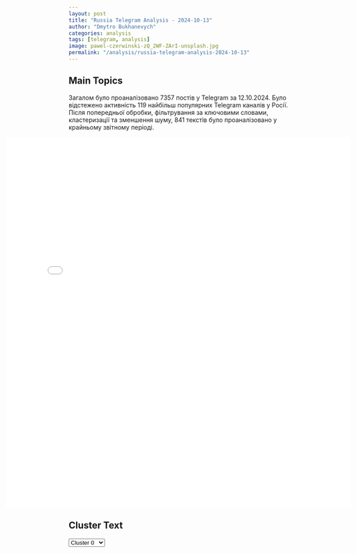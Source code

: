 ```yaml
---
layout: post
title: "Russia Telegram Analysis - 2024-10-13"
author: "Dmytro Bukhanevych"
categories: analysis
tags: [telegram, analysis]
image: pawel-czerwinski-zQ_2WF-ZArI-unsplash.jpg
permalink: "/analysis/russia-telegram-analysis-2024-10-13"
---
```


<style>
    /* Adjusting iframe-container styles */
    .wide-iframe-container {
        width: calc(100% + 30vw);  /* Extending the width */
        margin-left: -15vw;       /* Negative margin to push to the left */
        overflow: hidden;         /* In case the iframe content spills over */
    }

    .wide-iframe-container iframe {
        width: 100%;  /* Making the iframe take the full width of its container */
        border: none; /* Removing any borders from the iframe */
    }

    /* Toggle mechanism */
    .hidden {
        display: none;
    }
    
    .show-content-target:checked + .show-content {
        display: block;
    }
</style>

<h2>Main Topics</h2>
<p>Загалом було проаналізовано 7357 постів у Telegram за 12.10.2024. Було відстежено активність 119 найбільш популярних Telegram каналів у Росії. Після попередньої обробки, фільтрування за ключовими словами, кластеризації та зменшення шуму, 841 текстів було проаналізовано у крайньому звітному періоді.</p>
<!-- Embedding Main Plotly Visualization -->
<div class="wide-iframe-container">
    <iframe src="{{site.baseurl}}/visualizations/2024-10-13/fig_topics_time.html" height="850"></iframe>
</div>


<h2>Cluster Text</h2>

<!-- Dropdown to select a cluster -->
<select id="clusterSelector" onchange="displayClusterText()">
<option value="0">Cluster 0</option><option value="1">Cluster 1</option><option value="2">Cluster 2</option><option value="3">Cluster 3</option><option value="4">Cluster 4</option><option value="5">Cluster 5</option><option value="6">Cluster 6</option><option value="7">Cluster 7</option><option value="8">Cluster 8</option><option value="9">Cluster 9</option><option value="10">Cluster 10</option><option value="11">Cluster 11</option><option value="12">Cluster 12</option><option value="13">Cluster 13</option><option value="14">Cluster 14</option><option value="15">Cluster 15</option><option value="16">Cluster 16</option>
</select>

<!-- Display area for the selected cluster's text -->
<div id="clusterTextDisplay" class="hidden"></div>

<script type="text/javascript">
    var clusterDetails = {"0": "<b>Total Posts:</b> 25<br><b>Date:</b> 2024-10-12 18:44:08+00:00<br><b>Author:</b> warhistoryalconafter<br><b>Link:</b> https://t.me/s/warhistoryalconafter/189145<br><b>Subscribers:</b> 542036<br><b>Text:</b> \u0422\u0435\u043a\u0441\u0442: \ud83c\uddfa\ud83c\uddf8\ud83c\uddee\ud83c\uddf1\u0421\u0428\u0410 \u0440\u0430\u0437\u043c\u0435\u0441\u0442\u044f\u0442 \u0432 \u0418\u0437\u0440\u0430\u0438\u043b\u0435 \u043f\u0440\u043e\u0442\u0438\u0432\u043e\u0440\u0430\u043a\u0435\u0442\u043d\u044b\u0435 \u0441\u0438\u0441\u0442\u0435\u043c\u044b THAAD \u0434\u043b\u044f \u043f\u0435\u0440\u0435\u0445\u0432\u0430\u0442\u0430 \u0431\u0430\u043b\u043b\u0438\u0441\u0442\u0438\u0447\u0435\u0441\u043a\u0438\u0445 \u0440\u0430\u043a\u0435\u0442 \u0432 \u0441\u043b\u0443\u0447\u0430\u0435 \u0435\u0449\u0435 \u043e\u0434\u043d\u043e\u0439 \u0430\u0442\u0430\u043a\u0438 \u0418\u0440\u0430\u043d\u0430 \u2014 \u0438\u0437\u0440\u0430\u0438\u043b\u044c\u0441\u043a\u0438\u0439 12-\u0439 \u043a\u0430\u043d\u0430\u043b", "1": "<b>Total Posts:</b> 75<br><b>Date:</b> 2024-10-12 11:01:49+00:00<br><b>Author:</b> ssigny<br><b>Link:</b> https://t.me/s/ssigny/113901<br><b>Subscribers:</b> 459798<br><b>Text:</b> \u0422\u0435\u043a\u0441\u0442: \u041c\u0438\u043d\u043e\u0431\u043e\u0440\u043e\u043d\u044b \u0420\u043e\u0441\u0441\u0438\u0438 \u043e \u0441\u0438\u0442\u0443\u0430\u0446\u0438\u0438 \u043d\u0430 \u041a\u0443\u0440\u0441\u043a\u043e\u043c \u043d\u0430\u043f\u0440\u0430\u0432\u043b\u0435\u043d\u0438\u0438:\u25aa\ufe0f\u041d\u0430\u043d\u0435\u0441\u0435\u043d\u043e \u043f\u043e\u0440\u0430\u0436\u0435\u043d\u0438\u0435 \u0412\u0421\u0423, \u0432 \u0442\u043e\u043c \u0447\u0438\u0441\u043b\u0435 \u0432 \u0440\u0430\u0439\u043e\u043d\u0430\u0445 \u041b\u044e\u0431\u0438\u043c\u043e\u0432\u043a\u0438, \u041c\u0430\u043b\u043e\u0439 \u041b\u043e\u043a\u043d\u0438 \u0438 \u041f\u043b\u0435\u0445\u043e\u0432\u043e. \u25aa\ufe0f\u0412\u0421 \u0420\u0424 \u043e\u0442\u0440\u0430\u0437\u0438\u043b\u0438 5 \u043a\u043e\u043d\u0442\u0440\u0430\u0442\u0430\u043a \u0412\u0421\u0423 \u0443 \u041b\u044e\u0431\u0438\u043c\u043e\u0432\u043a\u0438, \u0422\u043e\u043b\u0441\u0442\u043e\u0433\u043e \u041b\u0443\u0433\u0430 \u0438 \u041d\u043e\u0432\u043e\u0438\u0432\u0430\u043d\u043e\u0432\u043a\u0438, \u043f\u0440\u043e\u0442\u0438\u0432\u043d\u0438\u043a \u043f\u043e\u0442\u0435\u0440\u044f\u043b \u0434\u043e 60 \u0432\u043e\u0435\u043d\u043d\u044b\u0445, 2 \u0442\u0430\u043d\u043a\u0430.\u25aa\ufe0f\u0420\u043e\u0441\u0441\u0438\u0439\u0441\u043a\u0430\u044f \u0430\u0432\u0438\u0430\u0446\u0438\u044f \u0443\u0434\u0430\u0440\u0438\u043b\u0430 \u043f\u043e \u0412\u0421\u0423 \u0432 \u0440\u0430\u0439\u043e\u043d\u0430\u0445 18 \u043d\u0430\u0441\u0435\u043b\u0435\u043d\u043d\u044b\u0445 \u043f\u0443\u043d\u043a\u0442\u043e\u0432 \u0432 \u041a\u0443\u0440\u0441\u043a\u043e\u0439 \u043e\u0431\u043b\u0430\u0441\u0442\u0438 \u0438 13 \u0432 \u0421\u0443\u043c\u0441\u043a\u043e\u0439.\u25aa\ufe0f7 \u0432\u043e\u0435\u043d\u043d\u043e\u0441\u043b\u0443\u0436\u0430\u0449\u0438\u0445 \u0412\u0421\u0423 \u0441\u0434\u0430\u043b\u0438\u0441\u044c \u0432 \u043f\u043b\u0435\u043d \u0437\u0430 \u0441\u0443\u0442\u043a\u0438 \u043d\u0430 \u041a\u0443\u0440\u0441\u043a\u043e\u043c \u043d\u0430\u043f\u0440\u0430\u0432\u043b\u0435\u043d\u0438\u0438.\u25aa\ufe0f\u0417\u0430 \u0441\u0443\u0442\u043a\u0438 \u043f\u043e\u0442\u0435\u0440\u0438 \u0412\u0421\u0423 \u043d\u0430 \u041a\u0443\u0440\u0441\u043a\u043e\u043c \u043d\u0430\u043f\u0440\u0430\u0432\u043b\u0435\u043d\u0438\u0438 \u0441\u043e\u0441\u0442\u0430\u0432\u0438\u043b\u0438 \u0431\u043e\u043b\u0435\u0435 400 \u0431\u043e\u0439\u0446\u043e\u0432.\u25aa\ufe0f\u0412\u0441\u0435\u0433\u043e \u0437\u0430 \u0432\u0440\u0435\u043c\u044f \u0431\u043e\u0435\u0432\u044b\u0445 \u0434\u0435\u0439\u0441\u0442\u0432\u0438\u0439 \u0412\u0421\u0423 \u043f\u043e\u0442\u0435\u0440\u044f\u043b\u0438 \u0441\u0432\u044b\u0448\u0435 22 300 \u0441\u043e\u043b\u0434\u0430\u0442, 150 \u0442\u0430\u043d\u043a\u043e\u0432.", "2": "<b>Total Posts:</b> 95<br><b>Date:</b> 2024-10-12 10:57:01+00:00<br><b>Author:</b> rt_russian<br><b>Link:</b> https://t.me/s/rt_russian/217863<br><b>Subscribers:</b> 994025<br><b>Text:</b> \u0422\u0435\u043a\u0441\u0442: \u0412 \u041a\u0438\u0435\u0432\u0435 \u0432\u043f\u0435\u0440\u0432\u044b\u0435 \u0432\u0441\u0435\u0440\u044c\u0451\u0437 \u043d\u0430\u0447\u0430\u043b\u0438 \u043e\u0431\u0441\u0443\u0436\u0434\u0430\u0442\u044c \u0441\u0446\u0435\u043d\u0430\u0440\u0438\u0438 \u0442\u0435\u0440\u0440\u0438\u0442\u043e\u0440\u0438\u0430\u043b\u044c\u043d\u044b\u0445 \u0443\u0441\u0442\u0443\u043f\u043e\u043a \u0420\u043e\u0441\u0441\u0438\u0438, \u043f\u0438\u0448\u0435\u0442 Der Spiegel \u0441\u043e \u0441\u0441\u044b\u043b\u043a\u043e\u0439 \u043d\u0430 \u0443\u043a\u0440\u0430\u0438\u043d\u0441\u043a\u043e\u0433\u043e \u0447\u0438\u043d\u043e\u0432\u043d\u0438\u043a\u0430.\u041f\u043e \u0435\u0433\u043e \u0441\u043b\u043e\u0432\u0430\u043c, \u0440\u0430\u043d\u044c\u0448\u0435 \u0423\u043a\u0440\u0430\u0438\u043d\u0430 \u0438\u043c\u0435\u043b\u0430 \u043d\u0435\u043f\u0440\u0430\u0432\u0438\u043b\u044c\u043d\u043e\u0435 \u043f\u0440\u0435\u0434\u0441\u0442\u0430\u0432\u043b\u0435\u043d\u0438\u0435 \u043e \u0440\u0430\u0437\u0440\u0435\u0448\u0435\u043d\u0438\u0438 \u043a\u043e\u043d\u0444\u043b\u0438\u043a\u0442\u0430. \u0422\u0435\u043f\u0435\u0440\u044c \u043f\u043e\u043d\u0438\u043c\u0430\u0435\u0442: \u0431\u0435\u0437 \u0443\u0441\u0442\u0443\u043f\u043e\u043a \u043d\u0435 \u043e\u0431\u043e\u0439\u0442\u0438\u0441\u044c, \u0430 \u0441\u0434\u0435\u043b\u043a\u0430 \u0434\u043e\u043b\u0436\u043d\u0430 \u0431\u044b\u0442\u044c \u0432\u044b\u0433\u043e\u0434\u043d\u043e\u0439 \u0434\u043b\u044f \u041c\u043e\u0441\u043a\u0432\u044b, \u0437\u0430\u044f\u0432\u0438\u043b \u0441\u043e\u0431\u0435\u0441\u0435\u0434\u043d\u0438\u043a \u0438\u0437\u0434\u0430\u043d\u0438\u044f. \u041e\u043d \u043f\u043e\u0434\u0447\u0435\u0440\u043a\u043d\u0443\u043b, \u0447\u0442\u043e \u0431\u043e\u0435\u0432\u043e\u0439 \u0434\u0443\u0445 \u0412\u0421\u0423 \u0441\u043d\u0438\u0436\u0430\u0435\u0442\u0441\u044f. \u0410 \u0430\u043c\u0435\u0440\u0438\u043a\u0430\u043d\u0446\u044b, \u0441\u0447\u0438\u0442\u0430\u0435\u0442 \u0438\u0441\u0442\u043e\u0447\u043d\u0438\u043a, \u0432\u043d\u0435 \u0437\u0430\u0432\u0438\u0441\u0438\u043c\u043e\u0441\u0442\u0438 \u043e\u0442 \u0442\u043e\u0433\u043e, \u043a\u0442\u043e \u043f\u043e\u0431\u0435\u0434\u0438\u0442 \u043d\u0430 \u0432\u044b\u0431\u043e\u0440\u0430\u0445 \u043f\u0440\u0435\u0437\u0438\u0434\u0435\u043d\u0442\u0430 \u0421\u0428\u0410, \u00ab\u0431\u0443\u0434\u0443\u0442 \u043c\u0435\u0434\u043b\u0435\u043d\u043d\u043e, \u043d\u043e \u0443\u0432\u0435\u0440\u0435\u043d\u043d\u043e \u0443\u0441\u0442\u0440\u0430\u043d\u044f\u0442\u044c\u0441\u044f\u00bb \u043e\u0442 \u043e\u043a\u0430\u0437\u0430\u043d\u0438\u044f \u0432\u043e\u0435\u043d\u043d\u043e\u0439 \u043f\u043e\u043c\u043e\u0449\u0438.\ud83d\udfe9 \u041f\u043e\u0434\u043f\u0438\u0441\u0430\u0442\u044c\u0441\u044f | \u041f\u0440\u0438\u0441\u043b\u0430\u0442\u044c \u043d\u043e\u0432\u043e\u0441\u0442\u044c | \u0417\u0435\u0440\u043a\u0430\u043b\u043e", "3": "<b>Total Posts:</b> 30<br><b>Date:</b> 2024-10-12 04:20:40+00:00<br><b>Author:</b> mod_russia<br><b>Link:</b> https://t.me/s/mod_russia/44421<br><b>Subscribers:</b> 602792<br><b>Text:</b> \u0422\u0435\u043a\u0441\u0442: \u26a1\ufe0f \u0412 \u0442\u0435\u0447\u0435\u043d\u0438\u0435 \u043f\u0440\u043e\u0448\u0435\u0434\u0448\u0435\u0439 \u043d\u043e\u0447\u0438 \u043f\u0440\u0438 \u043f\u043e\u043f\u044b\u0442\u043a\u0435 \u043a\u0438\u0435\u0432\u0441\u043a\u043e\u0433\u043e \u0440\u0435\u0436\u0438\u043c\u0430 \u0441\u043e\u0432\u0435\u0440\u0448\u0438\u0442\u044c \u0442\u0435\u0440\u0440\u043e\u0440\u0438\u0441\u0442\u0438\u0447\u0435\u0441\u043a\u0443\u044e \u0430\u0442\u0430\u043a\u0443 \u0441 \u043f\u0440\u0438\u043c\u0435\u043d\u0435\u043d\u0438\u0435\u043c \u0431\u0435\u0441\u043f\u0438\u043b\u043e\u0442\u043d\u044b\u0445 \u043b\u0435\u0442\u0430\u0442\u0435\u043b\u044c\u043d\u044b\u0445 \u0430\u043f\u043f\u0430\u0440\u0430\u0442\u043e\u0432 \u043f\u043e \u043e\u0431\u044a\u0435\u043a\u0442\u0430\u043c \u043d\u0430 \u0442\u0435\u0440\u0440\u0438\u0442\u043e\u0440\u0438\u0438 \u0420\u043e\u0441\u0441\u0438\u0439\u0441\u043a\u043e\u0439 \u0424\u0435\u0434\u0435\u0440\u0430\u0446\u0438\u0438 \u0434\u0435\u0436\u0443\u0440\u043d\u044b\u043c\u0438 \u0441\u0440\u0435\u0434\u0441\u0442\u0432\u0430\u043c\u0438 \u041f\u0412\u041e \u0443\u043d\u0438\u0447\u0442\u043e\u0436\u0435\u043d\u043e \u0438 \u043f\u0435\u0440\u0435\u0445\u0432\u0430\u0447\u0435\u043d\u043e 47 \u0443\u043a\u0440\u0430\u0438\u043d\u0441\u043a\u0438\u0445 \u0411\u043f\u041b\u0410 \u0441\u0430\u043c\u043e\u043b\u0435\u0442\u043d\u043e\u0433\u043e \u0442\u0438\u043f\u0430.  17 \u0411\u043f\u041b\u0410 \u043f\u0435\u0440\u0435\u0445\u0432\u0430\u0447\u0435\u043d\u044b \u0438 \u0443\u043d\u0438\u0447\u0442\u043e\u0436\u0435\u043d\u044b \u043d\u0430\u0434 \u0442\u0435\u0440\u0440\u0438\u0442\u043e\u0440\u0438\u0435\u0439 \u041a\u0440\u0430\u0441\u043d\u043e\u0434\u0430\u0440\u0441\u043a\u043e\u0433\u043e \u043a\u0440\u0430\u044f, 16 - \u043d\u0430\u0434 \u0430\u043a\u0432\u0430\u0442\u043e\u0440\u0438\u0435\u0439 \u0410\u0437\u043e\u0432\u0441\u043a\u043e\u0433\u043e \u043c\u043e\u0440\u044f, 12 \u2013 \u043d\u0430\u0434 \u0442\u0435\u0440\u0440\u0438\u0442\u043e\u0440\u0438\u0435\u0439 \u041a\u0443\u0440\u0441\u043a\u043e\u0439 \u043e\u0431\u043b\u0430\u0441\u0442\u0438, \u0434\u0432\u0430 \u043d\u0430\u0434 \u0442\u0435\u0440\u0440\u0438\u0442\u043e\u0440\u0438\u0435\u0439 \u0411\u0435\u043b\u0433\u043e\u0440\u043e\u0434\u0441\u043a\u043e\u0439 \u043e\u0431\u043b\u0430\u0441\u0442\u0438.\ud83d\udd39 \u041c\u0438\u043d\u043e\u0431\u043e\u0440\u043e\u043d\u044b \u0420\u043e\u0441\u0441\u0438\u0438", "4": "<b>Total Posts:</b> 25<br><b>Date:</b> 2024-10-12 14:45:04+00:00<br><b>Author:</b> boris_rozhin<br><b>Link:</b> https://t.me/s/boris_rozhin/140539<br><b>Subscribers:</b> 902555<br><b>Text:</b> \u0422\u0435\u043a\u0441\u0442: \u041f\u043b\u0435\u043d\u043d\u044b\u0435 \u0412\u0421\u0423. \u041c\u0435\u043b\u043a\u0438\u0439 \u043e\u043f\u0442.7 \u0412\u0421\u0423\u0448\u043d\u0438\u043a\u043e\u0432 \u0438\u0437 79-\u0439 \u0431\u0440\u0438\u0433\u0430\u0434\u044b \u0441\u0434\u0430\u043b\u0438\u0441\u044c \u0432 \u043f\u043b\u0435\u043d \u043d\u0430\u0448\u0438\u043c \u0432\u043e\u0435\u043d\u043d\u044b\u043c \u043d\u0430 \u041a\u0443\u0440\u0430\u0445\u043e\u0432\u0441\u043a\u043e\u043c \u043d\u0430\u043f\u0440\u0430\u0432\u043b\u0435\u043d\u0438\u0438.https://t.me/nm_dnr/12813", "5": "<b>Total Posts:</b> 22<br><b>Date:</b> 2024-10-12 17:36:49+00:00<br><b>Author:</b> ostashkonews<br><b>Link:</b> https://t.me/s/OstashkoNews/156571<br><b>Subscribers:</b> 396381<br><b>Text:</b> \u0422\u0435\u043a\u0441\u0442: \ud83d\udc54 \u0411\u0430\u0439\u0434\u0435\u043d \u043f\u0440\u0435\u0434\u0443\u043f\u0440\u0435\u0434\u0438\u043b \u0418\u0440\u0430\u043d, \u0447\u0442\u043e \u0421\u0428\u0410 \u0431\u0443\u0434\u0443\u0442 \u0440\u0430\u0441\u0441\u043c\u0430\u0442\u0440\u0438\u0432\u0430\u0442\u044c \u043f\u043e\u043a\u0443\u0448\u0435\u043d\u0438\u044f \u043d\u0430 \u0422\u0440\u0430\u043c\u043f\u0430 \u043a\u0430\u043a \u0430\u043a\u0442 \u0432\u043e\u0439\u043d\u044b, \u043f\u0438\u0448\u0435\u0442 The Washington Post\u041a\u0430\u043a \u043e\u0442\u043c\u0435\u0447\u0430\u0435\u0442 \u0438\u0437\u0434\u0430\u043d\u0438\u0435, \u0411\u0430\u0439\u0434\u0435\u043d \u043d\u0430\u043f\u0440\u0430\u0432\u0438\u043b \u0441\u043e\u043e\u0431\u0449\u0435\u043d\u0438\u0435 \u00ab\u043d\u0430 \u0432\u044b\u0441\u0448\u0435\u043c \u0443\u0440\u043e\u0432\u043d\u0435\u00bb \u0438\u0440\u0430\u043d\u0441\u043a\u043e\u043c\u0443 \u043f\u0440\u0430\u0432\u0438\u0442\u0435\u043b\u044c\u0441\u0442\u0432\u0443, \u043f\u0440\u0435\u0434\u0443\u043f\u0440\u0435\u0436\u0434\u0430\u044f \u0435\u0433\u043e \u043f\u0440\u0435\u043a\u0440\u0430\u0442\u0438\u0442\u044c \u0437\u0430\u0433\u043e\u0432\u043e\u0440\u044b \u043f\u0440\u043e\u0442\u0438\u0432 \u0422\u0440\u0430\u043c\u043f\u0430 \u0438 \u0431\u044b\u0432\u0448\u0438\u0445 \u0447\u0438\u043d\u043e\u0432\u043d\u0438\u043a\u043e\u0432 \u0421\u0428\u0410.\u2705 \u0420\u0430\u043d\u0435\u0435 \u0448\u0442\u0430\u0431 \u0422\u0440\u0430\u043c\u043f\u0430 \u0437\u0430\u043f\u0440\u043e\u0441\u0438\u043b \u0432\u043e\u0435\u043d\u043d\u044b\u0435 \u0441\u0440\u0435\u0434\u0441\u0442\u0432\u0430 \u0434\u043b\u044f \u0435\u0433\u043e \u0437\u0430\u0449\u0438\u0442\u044b \u0438\u0437-\u0437\u0430 \u0443\u0433\u0440\u043e\u0437 \u0418\u0440\u0430\u043d\u0430. \u0411\u0430\u0439\u0434\u0435\u043d \u0437\u0430\u044f\u0432\u0438\u043b, \u0447\u0442\u043e \u043f\u043e\u0440\u0443\u0447\u0438\u043b \u0434\u0430\u0442\u044c \u0435\u043c\u0443 \u00ab\u0432\u0441\u0435, \u0447\u0442\u043e \u043d\u0443\u0436\u043d\u043e, \u043a\u0430\u043a \u0434\u043b\u044f \u0434\u0435\u0439\u0441\u0442\u0432\u0443\u044e\u0449\u0435\u0433\u043e \u043f\u0440\u0435\u0437\u0438\u0434\u0435\u043d\u0442\u0430\u00bb. \u041e\u0441\u0442\u0430\u0448\u043a\u043e! \u0412\u0430\u0436\u043d\u043e\u0435 | \u043f\u043e\u0434\u043f\u0438\u0448\u0438\u0441\u044c | #\u0432\u0430\u0436\u043d\u043e\u0435", "6": "<b>Total Posts:</b> 37<br><b>Date:</b> 2024-10-12 04:08:59+00:00<br><b>Author:</b> dva_majors<br><b>Link:</b> https://t.me/s/dva_majors/54932<br><b>Subscribers:</b> 1174857<br><b>Text:</b> \u0422\u0435\u043a\u0441\u0442: #\u0421\u0432\u043e\u0434\u043a\u0430 \u043d\u0430 \u0443\u0442\u0440\u043e 12 \u043e\u043a\u0442\u044f\u0431\u0440\u044f 2024 \u0433\u043e\u0434\u0430 \u25aa\ufe0f \u041d\u043e\u0447\u044c\u044e \u0438\u0437-\u0437\u0430 \u0430\u0442\u0430\u043a\u0438 \u0411\u041f\u041b\u0410 \u0412\u0421\u0423 \u0432 \u0434\u0432\u0443\u0445 \u0440\u0430\u0439\u043e\u043d\u0430\u0445 \u041a\u0440\u0430\u0441\u043d\u043e\u0434\u0430\u0440\u0441\u043a\u043e\u0433\u043e \u043a\u0440\u0430\u044f \u043f\u043e\u0441\u0442\u0440\u0430\u0434\u0430\u043b\u0438 \u0434\u043e\u043c\u0430 \u0438 \u0438\u043c\u0443\u0449\u0435\u0441\u0442\u0432\u043e \u0436\u0438\u0442\u0435\u043b\u0435\u0439. \u041a \u0441\u0447\u0430\u0441\u0442\u044c\u044e, \u0441\u0440\u0435\u0434\u0438 \u043b\u044e\u0434\u0435\u0439 \u043f\u043e\u0441\u0442\u0440\u0430\u0434\u0430\u0432\u0448\u0438\u0445 \u043d\u0435\u0442. \u0412 \u0421\u043b\u0430\u0432\u044f\u043d\u0441\u043a\u0435-\u043d\u0430-\u041a\u0443\u0431\u0430\u043d\u0438 \u043f\u0440\u0438 \u043f\u0430\u0434\u0435\u043d\u0438\u0438 \u043e\u0431\u043b\u043e\u043c\u043a\u043e\u0432 \u0411\u041f\u041b\u0410 \u043f\u043e\u0432\u0440\u0435\u0436\u0434\u0435\u043d\u044b \u043a\u0440\u044b\u0448\u0438 \u0434\u0432\u0443\u0445 \u0447\u0430\u0441\u0442\u043d\u044b\u0445 \u0434\u043e\u043c\u043e\u0432. \u0412 \u041f\u0440\u0438\u043c\u043e\u0440\u0441\u043a\u043e-\u0410\u0445\u0442\u0430\u0440\u0441\u043a\u0435 \u0432\u044b\u0431\u0438\u043b\u043e \u0441\u0442\u0435\u043a\u043b\u0430 \u0432 \u043e\u0434\u043d\u043e\u043c \u0438\u0437 \u0434\u043e\u043c\u043e\u0432, \u043f\u043e\u043b\u0443\u0447\u0438\u043b \u043f\u043e\u0432\u0440\u0435\u0436\u0434\u0435\u043d\u0438\u044f \u0438 \u0437\u0430\u0433\u043e\u0440\u0435\u043b\u0441\u044f \u043b\u0435\u0433\u043a\u043e\u0432\u043e\u0439 \u0430\u0432\u0442\u043e\u043c\u043e\u0431\u0438\u043b\u044c. \u041e\u0433\u043e\u043d\u044c \u043e\u043f\u0435\u0440\u0430\u0442\u0438\u0432\u043d\u043e \u043b\u0438\u043a\u0432\u0438\u0434\u0438\u0440\u043e\u0432\u0430\u043b\u0438. \u0412\u0441\u0435 \u0438\u043d\u0446\u0438\u0434\u0435\u043d\u0442\u044b \u043e\u0431\u043e\u0448\u043b\u0438\u0441\u044c \u0431\u0435\u0437 \u043f\u043e\u0441\u0442\u0440\u0430\u0434\u0430\u0432\u0448\u0438\u0445. \u25aa\ufe0f  \u041d\u0430 \u041a\u0443\u0440\u0441\u043a\u043e\u043c \u043d\u0430\u043f\u0440\u0430\u0432\u043b\u0435\u043d\u0438\u0438 \u0412\u0421 \u0420\u043e\u0441\u0441\u0438\u0438 \u043d\u0430 \u043a\u043e\u0440\u0435\u043d\u0435\u0432\u0441\u043a\u043e\u043c \u0443\u0447\u0430\u0441\u0442\u043a\u0435 \u043f\u0440\u043e\u0442\u0438\u0432\u043d\u0438\u043a \u043f\u043e\u0434\u0442\u044f\u043d\u0443\u043b \u0440\u0435\u0437\u0435\u0440\u0432\u044b \u0438 \u043f\u0440\u0435\u0434\u043f\u0440\u0438\u043d\u044f\u043b 5 \u043f\u043e\u043f\u044b\u0442\u043e\u043a \u043a\u043e\u043d\u0442\u0440\u0430\u0442\u0430\u043a, \u0443\u0441\u043f\u0435\u0445\u0430 \u043d\u0435 \u0438\u043c\u0435\u043b. \u0412 \u0413\u043b\u0443\u0448\u043a\u043e\u0432\u0441\u043a\u043e\u043c \u0440\u0430\u0439\u043e\u043d\u0435 \u043f\u0440\u043e\u0434\u043e\u043b\u0436\u0430\u0435\u0442\u0441\u044f \u0437\u0430\u0447\u0438\u0441\u0442\u043a\u0430 \u043b\u0435\u0441\u043d\u044b\u0445 \u043c\u0430\u0441\u0441\u0438\u0432\u043e\u0432 \u0438 \u043b\u0435\u0441\u043e\u043f\u043e\u043b\u043e\u0441, \u043f\u0440\u0438\u043b\u0435\u0433\u0430\u044e\u0449\u0438\u0445 \u043a \u0433\u0440\u0430\u043d\u0438\u0446\u0435. \u041f\u0440\u043e\u0442\u0438\u0432\u043d\u0438\u043a \u043e\u043a\u043e\u043d\u0447\u0430\u0442\u0435\u043b\u044c\u043d\u043e \u0443\u0442\u0440\u0430\u0442\u0438\u043b \u043d\u0430\u0441\u0442\u0443\u043f\u0430\u0442\u0435\u043b\u044c\u043d\u044b\u0439 \u043f\u043e\u0442\u0435\u043d\u0446\u0438\u0430\u043b \u0438 \u0432\u044b\u043d\u0443\u0436\u0434\u0435\u043d \u043e\u0442\u043a\u0430\u0437\u0430\u0442\u044c\u0441\u044f \u043e\u0442 \u043d\u0430\u0441\u0442\u0443\u043f\u0430\u0442\u0435\u043b\u044c\u043d\u044b\u0445 \u0434\u0435\u0439\u0441\u0442\u0432\u0438\u0439, \u0441\u043e\u043e\u0431\u0449\u0430\u0435\u0442 \u0433\u0440\u0443\u043f\u043f\u0438\u0440\u043e\u0432\u043a\u0430 \u0432\u043e\u0439\u0441\u043a \u00ab\u0421\u0435\u0432\u0435\u0440\u00bb.\u25aa\ufe0f  \u0412 \u0422\u043e\u0440\u0435\u0446\u043a\u0435 (\u0414\u0437\u0435\u0440\u0436\u0438\u043d\u0441\u043a\u0435) \u043f\u0440\u043e\u0434\u043e\u043b\u0436\u0430\u044e\u0442\u0441\u044f \u0442\u044f\u0436\u0435\u043b\u044b\u0435 \u0431\u043e\u0438 \u0432 \u0446\u0435\u043d\u0442\u0440\u0430\u043b\u044c\u043d\u043e\u0439 \u0447\u0430\u0441\u0442\u0438 \u0433\u043e\u0440\u043e\u0434\u0430\u25aa\ufe0f \u041d\u0430 \u041f\u043e\u043a\u0440\u043e\u0432\u0441\u043a\u043e\u043c \u043d\u0430\u043f\u0440\u0430\u0432\u043b\u0435\u043d\u0438\u0438 \u0412\u0421\u0423 \u043a\u043e\u043d\u0442\u0440\u0430\u0442\u0430\u043a\u043e\u0432\u0430\u043b\u0438 \u043a \u0441\u0435\u0432\u0435\u0440\u043e-\u0437\u0430\u043f\u0430\u0434\u043d\u0435\u0435 \u041d\u043e\u0432\u043e\u0433\u0440\u043e\u0434\u043e\u0432\u043a\u0438, \u0438\u0434\u0443\u0442 \u043e\u0436\u0435\u0441\u0442\u043e\u0447\u0435\u043d\u043d\u044b\u0435 \u0431\u043e\u0438 \u043d\u0430 \u0432\u043e\u0441\u0442\u043e\u0447\u043d\u043e\u0439 \u043e\u043a\u0440\u0430\u0438\u043d\u0435 \u0421\u0435\u043b\u0438\u0434\u043e\u0432\u043e.\u25aa\ufe0f  \u041d\u0430 \u0414\u043e\u043d\u0435\u0446\u043a\u043e\u043c \u043d\u0430\u043f\u0440\u0430\u0432\u043b\u0435\u043d\u0438\u0438 \u0410\u0440\u043c\u0438\u044f \u0420\u043e\u0441\u0441\u0438\u0438 \u043f\u043e\u043b\u043d\u043e\u0441\u0442\u044c\u044e \u0437\u0430\u043d\u044f\u043b\u0430 \u041e\u0441\u0442\u0440\u043e\u0432\u0441\u043a\u043e\u0435, \u0432\u0441\u043a\u0440\u044b\u0442 \u043f\u0443\u0442\u044c \u043d\u0430 \u041a\u0443\u0440\u0430\u0445\u043e\u0432\u043e.\u25aa\ufe0f   \u0412 \u0411\u0435\u043b\u0433\u043e\u0440\u043e\u0434\u0441\u043a\u043e\u0439 \u043e\u0431\u043b\u0430\u0441\u0442\u0438 \u0443\u0442\u0440\u043e\u043c \u0441\u0435\u043b\u043e \u0423\u0441\u0442\u0438\u043d\u043a\u0430 \u0411\u0435\u043b\u0433\u043e\u0440\u043e\u0434\u0441\u043a\u043e\u0433\u043e \u0440\u0430\u0439\u043e\u043d\u0430 \u043f\u043e\u0434\u0432\u0435\u0440\u0433\u043b\u043e\u0441\u044c \u0430\u0442\u0430\u043a\u0435 \u0431\u0435\u0441\u043f\u0438\u043b\u043e\u0442\u043d\u0438\u043a\u0430. \u0420\u0430\u043d\u0435\u043d\u044b \u0442\u0440\u043e\u0435 \u043c\u0438\u0440\u043d\u044b\u0445 \u0436\u0438\u0442\u0435\u043b\u0435\u0439. \u041f\u043e\u043f\u0443\u0442\u043d\u044b\u043c \u0442\u0440\u0430\u043d\u0441\u043f\u043e\u0440\u0442\u043e\u043c \u043f\u043e\u0441\u0442\u0440\u0430\u0434\u0430\u0432\u0448\u0438\u0435 \u0434\u043e\u0441\u0442\u0430\u0432\u043b\u0435\u043d\u044b \u0432 \u0433\u043e\u0440\u043e\u0434\u0441\u043a\u0443\u044e \u0431\u043e\u043b\u044c\u043d\u0438\u0446\u0443. \u0412\u0435\u0447\u0435\u0440\u043e\u043c \u043f\u043e\u0434 \u0443\u0434\u0430\u0440\u043e\u043c \u0412\u0421\u0423 \u0431\u044b\u043b \u0433\u043e\u0440\u043e\u0434 \u0428\u0435\u0431\u0435\u043a\u0438\u043d\u043e, \u0440\u0430\u043d\u0435\u043d\u044b \u0434\u0435\u0432\u044f\u0442\u044c \u043c\u0438\u0440\u043d\u044b\u0445 \u0436\u0438\u0442\u0435\u043b\u0435\u0439. \u0414\u043d\u0451\u043c \u0432 \u0412\u043e\u043b\u043e\u043a\u043e\u043d\u043e\u0432\u0441\u043a\u043e\u043c \u0440\u0430\u0439\u043e\u043d\u0435 \u0432\u0431\u043b\u0438\u0437\u0438 \u0445\u0443\u0442\u043e\u0440\u0430 \u0415\u043a\u0430\u0442\u0435\u0440\u0438\u043d\u043e\u0432\u043a\u0430 \u0434\u0440\u043e\u043d-\u043a\u0430\u043c\u0438\u043a\u0430\u0434\u0437\u0435 \u0430\u0442\u0430\u043a\u043e\u0432\u0430\u043b \u043f\u0440\u0438\u043f\u0430\u0440\u043a\u043e\u0432\u0430\u043d\u043d\u0443\u044e \u0413\u0410\u0417\u0435\u043b\u044c. \u0412 \u0441\u0435\u043b\u0435 \u0422\u0438\u0448\u0430\u043d\u043a\u0430 \u0435\u0449\u0451 \u043e\u0434\u0438\u043d \u0434\u0440\u043e\u043d \u0430\u0442\u0430\u043a\u043e\u0432\u0430\u043b \u0447\u0430\u0441\u0442\u043d\u043e\u0435 \u0434\u043e\u043c\u043e\u0432\u043b\u0430\u0434\u0435\u043d\u0438\u0435. \u0412 \u0441\u0435\u043b\u0435 \u0421\u0430\u043b\u0442\u044b\u043a\u043e\u0432\u043e \u0411\u0435\u043b\u0433\u043e\u0440\u043e\u0434\u0441\u043a\u043e\u0433\u043e \u0440\u0430\u0439\u043e\u043d\u0430 FPV-\u0434\u0440\u043e\u043d \u043d\u0430\u043d\u0451\u0441 \u0443\u0434\u0430\u0440 \u043f\u043e \u043f\u0440\u0438\u043f\u0430\u0440\u043a\u043e\u0432\u0430\u043d\u043d\u043e\u043c\u0443 \u043b\u0435\u0433\u043a\u043e\u0432\u043e\u043c\u0443 \u0430\u0432\u0442\u043e\u043c\u043e\u0431\u0438\u043b\u044e. \u0412 \u0428\u0435\u0431\u0435\u043a\u0438\u043d\u043e \u0432 \u0440\u0435\u0437\u0443\u043b\u044c\u0442\u0430\u0442\u0435 \u0430\u0442\u0430\u043a\u0438 \u0431\u0435\u0441\u043f\u0438\u043b\u043e\u0442\u043d\u0438\u043a\u0430 \u043f\u0440\u043e\u0431\u0438\u0442\u0430 \u043a\u0440\u043e\u0432\u043b\u044f \u043f\u0440\u043e\u0438\u0437\u0432\u043e\u0434\u0441\u0442\u0432\u0435\u043d\u043d\u043e\u0433\u043e \u0437\u0434\u0430\u043d\u0438\u044f. \u0422\u0430\u043a\u0436\u0435 \u0432 \u0428\u0435\u0431\u0435\u043a\u0438\u043d\u043e \u0432 \u0440\u0435\u0437\u0443\u043b\u044c\u0442\u0430\u0442\u0435 \u043f\u0440\u0438\u043b\u0451\u0442\u0430 \u0441\u043d\u0430\u0440\u044f\u0434\u0430 \u0432 \u0442\u0440\u0451\u0445 \u0447\u0430\u0441\u0442\u043d\u044b\u0445 \u0434\u043e\u043c\u043e\u0432\u043b\u0430\u0434\u0435\u043d\u0438\u044f\u0445 \u0432\u044b\u0431\u0438\u0442\u044b \u043e\u043a\u043d\u0430, \u043e\u0441\u043a\u043e\u043b\u043a\u0430\u043c\u0438 \u043f\u043e\u0441\u0435\u0447\u0435\u043d\u044b \u0444\u0430\u0441\u0430\u0434\u044b \u0438 \u0437\u0430\u0431\u043e\u0440\u044b. \u0412 \u0441\u0435\u043b\u0435 \u0411\u0435\u0437\u044b\u043c\u0435\u043d\u043e \u0413\u0440\u0430\u0439\u0432\u043e\u0440\u043e\u043d\u0441\u043a\u043e\u0433\u043e \u043c\u0443\u043d\u0438\u0446\u0438\u043f\u0430\u043b\u044c\u043d\u043e\u0433\u043e \u043e\u043a\u0440\u0443\u0433\u0430 \u0432 \u0440\u0435\u0437\u0443\u043b\u044c\u0442\u0430\u0442\u0435 \u0430\u0442\u0430\u043a\u0438 \u0411\u041f\u041b\u0410 \u043f\u0440\u043e\u0438\u0437\u043e\u0448\u043b\u043e \u0432\u043e\u0437\u0433\u043e\u0440\u0430\u043d\u0438\u0435 \u0447\u0430\u0441\u0442\u043d\u043e\u0433\u043e \u0434\u043e\u043c\u0430. \u0412 \u041a\u0440\u0430\u0441\u043d\u043e\u044f\u0440\u0443\u0436\u0441\u043a\u043e\u043c \u0440\u0430\u0439\u043e\u043d\u0435 \u0432 \u0441\u0435\u043b\u0435 \u0418\u043b\u0435\u043a-\u041f\u0435\u043d\u044c\u043a\u043e\u0432\u043a\u0430 \u0432 \u0440\u0435\u0437\u0443\u043b\u044c\u0442\u0430\u0442\u0435 \u0430\u0442\u0430\u043a\u0438 FPV-\u0434\u0440\u043e\u043d\u0430 \u043f\u0440\u043e\u0431\u0438\u0442\u0430 \u043a\u0440\u043e\u0432\u043b\u044f \u0430\u0434\u043c\u0438\u043d\u0438\u0441\u0442\u0440\u0430\u0442\u0438\u0432\u043d\u043e\u0433\u043e \u0437\u0434\u0430\u043d\u0438\u044f. \u0412 \u0441\u0435\u043b\u0435 \u0422\u0438\u0448\u0430\u043d\u043a\u0430 \u0412\u043e\u043b\u043e\u043a\u043e\u043d\u043e\u0432\u0441\u043a\u043e\u0433\u043e \u0440\u0430\u0439\u043e\u043d\u0430 \u0432\u0441\u043b\u0435\u0434\u0441\u0442\u0432\u0438\u0435 \u0441\u0431\u0440\u043e\u0441\u043e\u0432 \u0421\u0412\u0423 \u0441 \u0411\u041f\u041b\u0410 \u0412\u0421\u0423 \u0432\u044b\u0431\u0438\u0442\u044b \u043e\u043a\u043d\u0430 \u0438 \u043f\u043e\u0441\u0435\u0447\u0435\u043d\u044b \u0432\u043e\u0440\u043e\u0442\u0430 \u0447\u0430\u0441\u0442\u043d\u043e\u0433\u043e \u0434\u043e\u043c\u043e\u0432\u043b\u0430\u0434\u0435\u043d\u0438\u044f. \u25aa\ufe0f \u0412 \u0414\u041d\u0420 \u0432 \u0413\u043e\u0440\u043b\u043e\u0432\u043a\u0435 \u0432\u0441\u043b\u0435\u0434\u0441\u0442\u0432\u0438\u0435 \u043f\u0440\u0438\u043c\u0435\u043d\u0435\u043d\u0438\u044f \u043f\u0440\u043e\u0442\u0438\u0432\u043d\u0438\u043a\u043e\u043c \u0441\u0442\u0432\u043e\u043b\u044c\u043d\u043e\u0439 \u0430\u0440\u0442\u0438\u043b\u043b\u0435\u0440\u0438\u0438 \u0440\u0430\u043d\u0435\u043d\u0438\u044f \u043f\u043e\u043b\u0443\u0447\u0438\u043b\u0438 \u043f\u0430\u0440\u0435\u043d\u044c 2008 \u0433.\u0440. \u0438 \u0441\u0442\u043e\u0440\u043e\u0436 \u043a\u043e\u0442\u0435\u043b\u044c\u043d\u043e\u0439 \u0413\u0423\u041f \u0414\u041d\u0420 \u00ab\u0414\u043e\u043d\u0431\u0430\u0441\u0441\u0442\u0435\u043f\u043b\u043e\u044d\u043d\u0435\u0440\u0433\u043e\u00bb \u2013 \u0436\u0435\u043d\u0449\u0438\u043d\u0430 1980 \u0433.\u0440. \u0412 \u041d\u0438\u043a\u0438\u0442\u043e\u0432\u0441\u043a\u043e\u043c \u0440\u0430\u0439\u043e\u043d\u0435 \u0413\u043e\u0440\u043b\u043e\u0432\u043a\u0438 \u0432\u043e \u0432\u0440\u0435\u043c\u044f \u043b\u0438\u043a\u0432\u0438\u0434\u0430\u0446\u0438\u0438 \u043f\u043e\u0436\u0430\u0440\u0430 \u0441\u0443\u0445\u043e\u0441\u0442\u043e\u044f \u043f\u0440\u043e\u0438\u0437\u043e\u0448\u043b\u0430 \u0430\u0442\u0430\u043a\u0430 \u0411\u041f\u041b\u0410 \u0412\u0421\u0423 \u2013 \u043f\u043e\u0441\u0442\u0440\u0430\u0434\u0430\u043b\u0438 \u0434\u0432\u0430 \u0441\u043e\u0442\u0440\u0443\u0434\u043d\u0438\u043a\u0430 \u041c\u0427\u0421 \u0420\u043e\u0441\u0441\u0438\u0438.\u0421\u0432\u043e\u0434\u043a\u0443 \u0441\u043e\u0441\u0442\u0430\u0432\u0438\u043b\u0438: \u0414\u0432\u0430 \u043c\u0430\u0439\u043e\u0440\u0430", "7": "<b>Total Posts:</b> 23<br><b>Date:</b> 2024-10-12 19:35:28+00:00<br><b>Author:</b> donetsk_dnr_info<br><b>Link:</b> https://t.me/s/donetsk_dnr_info/64361<br><b>Subscribers:</b> 332385<br><b>Text:</b> \u0422\u0435\u043a\u0441\u0442: \ud83e\udd21 \u0417\u0435\u043b\u0435\u043d\u0441\u043a\u0438\u0439 \u0432 \u043e\u0431\u0440\u0430\u0449\u0435\u043d\u0438\u0438 \u0432\u043f\u0435\u0440\u0432\u044b\u0435 \u043f\u0440\u043e\u043a\u043e\u043c\u043c\u0435\u043d\u0442\u0438\u0440\u043e\u0432\u0430\u043b \u043d\u0430\u0441\u0442\u0443\u043f\u043b\u0435\u043d\u0438\u0435 \u0430\u0440\u043c\u0438\u0438 \u0420\u043e\u0441\u0441\u0438\u0438 \u0432 \u041a\u0443\u0440\u0441\u043a\u043e\u0439 \u043e\u0431\u043b\u0430\u0441\u0442\u0438. \u25aa\ufe0f\"\u041e\u0442\u043d\u043e\u0441\u0438\u0442\u0435\u043b\u044c\u043d\u043e \u041a\u0443\u0440\u0441\u043a\u043e\u0439 \u043e\u043f\u0435\u0440\u0430\u0446\u0438\u0438 \u0431\u044b\u043b\u0438 \u043f\u043e\u043f\u044b\u0442\u043a\u0438 \u0420\u043e\u0441\u0441\u0438\u0438 \u043e\u0442\u0442\u0435\u0441\u043d\u0438\u0442\u044c \u043d\u0430\u0448\u0438 \u043f\u043e\u0437\u0438\u0446\u0438\u0438, \u043d\u043e \u0434\u0435\u0440\u0436\u0438\u043c \u043e\u043f\u0440\u0435\u0434\u0435\u043b\u0435\u043d\u043d\u044b\u0435 \u0440\u0443\u0431\u0435\u0436\u0438\", - \u043d\u0435\u0432\u043d\u044f\u0442\u043d\u043e \u0437\u0430\u044f\u0432\u0438\u043b \u043d\u0430\u0440\u043a\u043e\u043c\u0430\u043d. \u25aa\ufe0f\u041f\u0440\u0438 \u044d\u0442\u043e\u043c \u041a\u0443\u0440\u0441\u043a\u043e\u0439 \u043e\u0431\u043b\u0430\u0441\u0442\u0438 \u0440\u043e\u0441\u0441\u0438\u0439\u0441\u043a\u0438\u0435 \u0432\u043e\u0439\u0441\u043a\u0430 \u0441\u043c\u043e\u0433\u043b\u0438 \u043c\u043e\u0449\u043d\u043e \u043f\u0440\u043e\u0440\u0432\u0430\u0442\u044c \u043b\u0435\u0432\u044b\u0439 \u0444\u043b\u0430\u043d\u0433 \u0443\u043a\u0440\u0430\u0438\u043d\u0441\u043a\u043e\u0433\u043e \u043f\u043b\u0430\u0446\u0434\u0430\u0440\u043c\u0430 \u0438 \u043f\u043e\u0441\u0442\u0430\u0432\u0438\u0442\u044c \u043f\u043e\u0434 \u0443\u0433\u0440\u043e\u0437\u0443 \u043e\u043a\u0440\u0443\u0436\u0435\u043d\u0438\u044f \u0447\u0430\u0441\u0442\u0438 \u0412\u0421\u0423, \u0447\u0442\u043e \u043f\u0440\u0438\u0437\u043d\u0430\u044e\u0442 \u0438 \u0432\u0435\u0434\u0443\u0449\u0438\u0435 \u0443\u043a\u0440\u0430\u0438\u043d\u0441\u043a\u0438\u0435 \u0432\u043e\u0435\u043d\u043d\u043e-\u0430\u043d\u0430\u043b\u0438\u0442\u0438\u0447\u0435\u0441\u043a\u0438\u0435 \u0440\u0435\u0441\u0443\u0440\u0441\u044b.\u041f\u043e\u0434\u043f\u0438\u0441\u0430\u0442\u044c\u0441\u044f  |  \u041f\u0440\u0435\u0434\u043b\u043e\u0436\u0438\u0442\u044c \u043d\u043e\u0432\u043e\u0441\u0442\u044c", "8": "<b>Total Posts:</b> 27<br><b>Date:</b> 2024-10-12 14:32:05+00:00<br><b>Author:</b> mod_russia<br><b>Link:</b> https://t.me/s/mod_russia/44438<br><b>Subscribers:</b> 602792<br><b>Text:</b> \u0422\u0435\u043a\u0441\u0442: \ud83c\udfae \u0420\u0430\u0441\u0447\u0435\u0442\u044b \u0411\u043f\u041b\u0410 \u0433\u0440\u0443\u043f\u043f\u0438\u0440\u043e\u0432\u043a\u0438 \u0432\u043e\u0439\u0441\u043a \u00ab\u0417\u0430\u043f\u0430\u0434\u00bb \u0443\u043d\u0438\u0447\u0442\u043e\u0436\u0438\u043b\u0438 \u0437\u0430\u043c\u0430\u0441\u043a\u0438\u0440\u043e\u0432\u0430\u043d\u043d\u044b\u0435 \u0431\u043b\u0438\u043d\u0434\u0430\u0436\u0438 \u0438 \u0436\u0438\u0432\u0443\u044e \u0441\u0438\u043b\u0443 \u0412\u0421\u0423\u0412\u043e\u0435\u043d\u043d\u043e\u0441\u043b\u0443\u0436\u0430\u0449\u0438\u0435 \u0430\u043a\u0442\u0438\u0432\u043d\u043e \u043f\u0440\u0438\u043c\u0435\u043d\u044f\u044e\u0442 \u0411\u043f\u041b\u0410. \u041e\u043f\u044b\u0442 \u0441\u043f\u0435\u0446\u043e\u043f\u0435\u0440\u0430\u0446\u0438\u0438 \u043f\u043e\u043a\u0430\u0437\u0430\u043b, \u0447\u0442\u043e \u0431\u0435\u0441\u043f\u0438\u043b\u043e\u0442\u043d\u0438\u043a\u0438 \u2013 \u044d\u0444\u0444\u0435\u043a\u0442\u0438\u0432\u043d\u043e\u0435 \u0441\u0440\u0435\u0434\u0441\u0442\u0432\u043e \u0440\u0430\u0437\u0432\u0435\u0434\u043a\u0438, \u043f\u043e\u0434\u0430\u0432\u043b\u0435\u043d\u0438\u044f \u043e\u0433\u043d\u0435\u0432\u044b\u0445 \u0442\u043e\u0447\u0435\u043a, \u043f\u043e\u0440\u0430\u0436\u0435\u043d\u0438\u044f \u0441\u043a\u043b\u0430\u0434\u043e\u0432 \u0441 \u0431\u043e\u0435\u043f\u0440\u0438\u043f\u0430\u0441\u0430\u043c\u0438 \u0438 \u0443\u043a\u0440\u0435\u043f\u043b\u0435\u043d\u0438\u0439 \u043f\u0440\u043e\u0442\u0438\u0432\u043d\u0438\u043a\u0430.\ud83d\udd39 \u041c\u0438\u043d\u043e\u0431\u043e\u0440\u043e\u043d\u044b \u0420\u043e\u0441\u0441\u0438\u0438", "9": "<b>Total Posts:</b> 21<br><b>Date:</b> 2024-10-12 05:49:55+00:00<br><b>Author:</b> solovievlive<br><b>Link:</b> https://t.me/s/SolovievLive/288272<br><b>Subscribers:</b> 1326949<br><b>Text:</b> \u0422\u0435\u043a\u0441\u0442: \ud83d\udcfa\ud83d\udcfa \u041e\u0431\u0441\u0442\u0430\u043d\u043e\u0432\u043a\u0430 \u0432 \u043f\u0440\u0438\u0433\u0440\u0430\u043d\u0438\u0447\u043d\u044b\u0445 \u0440\u0435\u0433\u0438\u043e\u043d\u0430\u0445 \u0420\u043e\u0441\u0441\u0438\u0438 \u043d\u0430 12 \u043e\u043a\u0442\u044f\u0431\u0440\u044f. \u0413\u043b\u0430\u0432\u043d\u043e\u0435:\ud83d\udfe5\u041a\u0440\u0430\u0441\u043d\u043e\u0434\u0430\u0440\u0441\u043a\u0438\u0439 \u043a\u0440\u0430\u0439: \u0441\u0431\u0438\u0442\u043e 17 \u0443\u043a\u0440\u0430\u0438\u043d\u0441\u043a\u0438\u0445 \u0411\u043f\u041b\u0410.\u0418\u0437-\u0437\u0430 \u0430\u0442\u0430\u043a\u0438 \u0431\u0435\u0441\u043f\u0438\u043b\u043e\u0442\u043d\u0438\u043a\u043e\u0432 \u043a\u0438\u0435\u0432\u0441\u043a\u043e\u0433\u043e \u0440\u0435\u0436\u0438\u043c\u0430 \u043c\u0438\u043d\u0443\u0432\u0448\u0435\u0439 \u043d\u043e\u0447\u044c\u044e \u0432 \u0434\u0432\u0443\u0445 \u0440\u0430\u0439\u043e\u043d\u0430\u0445 \u041a\u0440\u0430\u0441\u043d\u043e\u0434\u0430\u0440\u0441\u043a\u043e\u0433\u043e \u043a\u0440\u0430\u044f \u043f\u043e\u0441\u0442\u0440\u0430\u0434\u0430\u043b\u0438 \u0434\u043e\u043c\u0430 \u0438 \u0438\u043c\u0443\u0449\u0435\u0441\u0442\u0432\u043e \u0436\u0438\u0442\u0435\u043b\u0435\u0439. \u041a \u0441\u0447\u0430\u0441\u0442\u044c\u044e, \u0441\u0440\u0435\u0434\u0438 \u043b\u044e\u0434\u0435\u0439 \u043f\u043e\u0441\u0442\u0440\u0430\u0434\u0430\u0432\u0448\u0438\u0445 \u043d\u0435\u0442, \u0441\u043e\u043e\u0431\u0449\u0438\u043b \u0433\u0443\u0431\u0435\u0440\u043d\u0430\u0442\u043e\u0440 \u041a\u0440\u0430\u0441\u043d\u043e\u0434\u0430\u0440\u0441\u043a\u043e\u0433\u043e \u043a\u0440\u0430\u044f \u0412\u0435\u043d\u0438\u0430\u043c\u0438\u043d \u041a\u043e\u043d\u0434\u0440\u0430\u0442\u044c\u0435\u0432.\ud83d\udfe5\u0411\u0435\u043b\u0433\u043e\u0440\u043e\u0434\u0441\u043a\u0430\u044f \u043e\u0431\u043b\u0430\u0441\u0442\u044c: \u0441\u0431\u0438\u0442\u043e 2 \u0443\u043a\u0440\u0430\u0438\u043d\u0441\u043a\u0438\u0445 \u0411\u043f\u041b\u0410.\ud83d\udfe5\u041a\u0443\u0440\u0441\u043a\u0430\u044f \u043e\u0431\u043b\u0430\u0441\u0442\u044c: \u0441\u0431\u0438\u0442\u043e 12 \u0443\u043a\u0440\u0430\u0438\u043d\u0441\u043a\u0438\u0445 \u0411\u043f\u041b\u0410.\ud83d\udfe516 \u0411\u043f\u041b\u0410 \u0441\u0431\u0438\u0442\u043e \u043d\u0430\u0434 \u0430\u043a\u0432\u0430\u0442\u043e\u0440\u0438\u0435\u0439 \u0410\u0437\u043e\u0432\u0441\u043a\u043e\u0433\u043e \u043c\u043e\u0440\u044f.\u270d \u041f\u043e\u0434\u043f\u0438\u0441\u044b\u0432\u0430\u0439\u0441\u044f \u043d\u0430 \u0421\u043e\u043b\u043e\u0432\u044c\u0451\u0432\u0430!", "10": "<b>Total Posts:</b> 24<br><b>Date:</b> 2024-10-12 02:13:13+00:00<br><b>Author:</b> treugolniklpr<br><b>Link:</b> https://t.me/s/treugolniklpr/64212<br><b>Subscribers:</b> 662786<br><b>Text:</b> \u0422\u0435\u043a\u0441\u0442: \u041e\u0442\u0431\u043e\u0439 \u043e\u043f\u0430\u0441\u043d\u043e\u0441\u0442\u0438 \u0430\u0442\u0430\u043a\u0438 \u0411\u041f\u041b\u0410 \u0432 \u0440\u0435\u0433\u0438\u043e\u043d\u0435!", "11": "<b>Total Posts:</b> 52<br><b>Date:</b> 2024-10-12 20:44:06+00:00<br><b>Author:</b> olegtsarov<br><b>Link:</b> https://t.me/s/olegtsarov/17561<br><b>Subscribers:</b> 339908<br><b>Text:</b> \u0422\u0435\u043a\u0441\u0442: \u041a\u043b\u044e\u0447\u0435\u0432\u043e\u0435 \u0437\u0430 12 \u043e\u043a\u0442\u044f\u0431\u0440\u044f\u25aa\ufe0f\u0421\u0432\u043e\u0434\u043a\u0430 \u043d\u043e\u0447\u043d\u044b\u0445 \u0443\u0434\u0430\u0440\u043e\u0432, \u043d\u043e\u0432\u043e\u0441\u0442\u0438 \u0444\u0440\u043e\u043d\u0442\u0430, \u0432\u0438\u0434\u0435\u043e-\u0441\u0432\u043e\u0434\u043a\u0430 \u0438 \u0434\u043e\u043b\u0433\u043e\u0436\u0434\u0430\u043d\u043d\u044b\u0435 \u043f\u043e\u0437\u0438\u0442\u0438\u0432\u043d\u044b\u0435 \u043d\u043e\u0432\u043e\u0441\u0442\u0438 \u0438\u0437 \u041a\u0443\u0440\u0441\u043a\u043e\u0433\u043e \u043f\u0440\u0438\u0433\u0440\u0430\u043d\u0438\u0447\u044c\u044f.\u25aa\ufe0f\u041d\u043e\u0432\u043e\u0441\u0442\u0438 \u0423\u043a\u0440\u0430\u0438\u043d\u044b, \u043e\u0442\u043b\u043e\u0432 \u043b\u044e\u0434\u0435\u0439 \u043d\u0430 \u043a\u043e\u043d\u0446\u0435\u0440\u0442\u0435 \u0412\u0430\u043a\u0430\u0440\u0447\u0443\u043a\u0430 \u0438 \u0435\u0449\u0435 \u043d\u0435\u0441\u043a\u043e\u043b\u044c\u043a\u043e \u0441\u043b\u043e\u0432 \u043e \u0431\u0440\u043e\u043d\u0438\u0440\u043e\u0432\u0430\u043d\u0438\u0438.\u25aa\ufe0f\u041a\u043e\u043c\u043c\u0435\u043d\u0442\u0430\u0440\u0438\u0439 \u043a \u043f\u0440\u043e\u0433\u043d\u043e\u0437\u0443 \u0410\u043f\u0442\u0438 \u0410\u043b\u0430\u0443\u0442\u0434\u0438\u043d\u043e\u0432\u0430 \u043e \u0441\u0440\u043e\u043a\u0430\u0445 \u043e\u043a\u043e\u043d\u0447\u0430\u043d\u0438\u044f \u0421\u0412\u041e.\u25aa\ufe0fSpiegel: \u0432 \u041a\u0438\u0435\u0432\u0435 \u0432\u043f\u0435\u0440\u0432\u044b\u0435 \u0441\u0442\u0430\u043b\u0438 \u043e\u0431\u0441\u0443\u0436\u0434\u0430\u0442\u044c \u00ab\u0433\u043e\u0440\u044c\u043a\u0438\u0435 \u043a\u043e\u043c\u043f\u0440\u043e\u043c\u0438\u0441\u0441\u044b \u0441 \u0420\u043e\u0441\u0441\u0438\u0435\u0439\u00bb.\u25aa\ufe0fWashington Post: \u041a\u041d\u0414\u0420 \u043f\u043e\u0441\u044b\u043b\u0430\u0435\u0442 \u0441\u043e\u043b\u0434\u0430\u0442 \u0432 \u0420\u043e\u0441\u0441\u0438\u044e.\u25aa\ufe0f\u0412\u043e\u043b\u044b\u043d\u0441\u043a\u0430\u044f \u0440\u0435\u0437\u043d\u044f \u2014 \u043f\u043e\u0447\u0435\u043c\u0443 \u041f\u043e\u043b\u044c\u0448\u0430 \u0441\u0435\u0439\u0447\u0430\u0441 \u043c\u0435\u0442\u043e\u0434\u0438\u0447\u043d\u043e \u0434\u0435\u043b\u0430\u0435\u0442 \u044d\u0442\u043e\u0442 \u0432\u043e\u043f\u0440\u043e\u0441 \u043f\u0440\u0435\u0434\u043c\u0435\u0442\u043e\u043c \u043f\u043e\u043b\u0438\u0442\u0438\u0447\u0435\u0441\u043a\u043e\u0433\u043e \u0442\u043e\u0440\u0433\u0430. \u25aa\ufe0f\u041e\u0431 \u0443\u0432\u0435\u043b\u0438\u0447\u0435\u043d\u0438\u0438 \u043d\u0430\u043b\u043e\u0433\u043e\u0432 \u043d\u0430 \u0423\u043a\u0440\u0430\u0438\u043d\u0435. \u041f\u043e\u0447\u0435\u043c\u0443 \u044d\u0442\u043e \u043d\u0435 \u0441\u0438\u043b\u044c\u043d\u043e \u043f\u043e\u043c\u043e\u0436\u0435\u0442 \u0412\u0421\u0423. \u25aa\ufe0f\u041e \u0448\u0432\u0435\u0439\u0446\u0430\u0440\u0441\u043a\u043e\u043c \u043f\u043e\u0445\u043e\u0434\u0435 \u0421\u0443\u0432\u043e\u0440\u043e\u0432\u0430 \u0438 \u0433\u0435\u0440\u043e\u0438\u0437\u043c \u043a\u0430\u043a \u0437\u0430\u043b\u043e\u0436\u043d\u0438\u043a \u043d\u0435\u0440\u0430\u0437\u0443\u043c\u043d\u044b\u0445 \u043f\u0440\u0438\u043a\u0430\u0437\u043e\u0432.", "12": "<b>Total Posts:</b> 36<br><b>Date:</b> 2024-10-12 21:37:17+00:00<br><b>Author:</b> radarrussiia<br><b>Link:</b> https://t.me/s/radarrussiia/13038<br><b>Subscribers:</b> 444861<br><b>Text:</b> \u0422\u0435\u043a\u0441\u0442: \u0412 \u0441\u0442\u043e\u0440\u043e\u043d\u0443 \u041a\u0443\u0440\u0447\u0430\u0442\u043e\u0432\u0430 \u0411\u041f\u041b\u0410.\u2757\ufe0f\u0420\u0430\u0434\u0430\u0440 \u043f\u043e \u0432\u0441\u0435\u0439 \u0420\u043e\u0441\u0441\u0438\u0438 - @radarrussiia", "13": "<b>Total Posts:</b> 16<br><b>Date:</b> 2024-10-12 19:21:30+00:00<br><b>Author:</b> ostashkonews<br><b>Link:</b> https://t.me/s/OstashkoNews/156583<br><b>Subscribers:</b> 396381<br><b>Text:</b> \u0422\u0435\u043a\u0441\u0442: \u2757\ufe0f\u0421\u043e\u043e\u0431\u0449\u0430\u0435\u0442\u0441\u044f \u043e\u0431 \u043e\u0441\u0432\u043e\u0431\u043e\u0436\u0434\u0435\u043d\u0438\u0438 \u0412\u0421 \u0420\u0424 \u0441\u0435\u043b\u0430 \u041b\u0435\u0432\u0430\u0434\u043d\u043e\u0435 \u0432 \u0417\u0430\u043f\u043e\u0440\u043e\u0436\u0441\u043a\u043e\u0439 \u043e\u0431\u043b\u0430\u0441\u0442\u0438 \u043d\u0430 \u044e\u0433\u0435 \u0423\u043a\u0440\u0430\u0438\u043d\u044b, \u043f\u0438\u0448\u0443\u0442 \u0432\u043e\u0435\u043d\u043d\u044b\u0435 \u043a\u0430\u043d\u0430\u043b\u044b\u041e\u0444\u0438\u0446\u0438\u0430\u043b\u044c\u043d\u043e\u0439 \u0438\u043d\u0444\u043e\u0440\u043c\u0430\u0446\u0438\u0438 \u043f\u043e\u043a\u0430 \u043d\u0435\u0442. \u041f\u043e\u0441\u0435\u043b\u043e\u043a \u0431\u044b\u043b \u0437\u0430\u043d\u044f\u0442 \u043f\u0440\u043e\u0442\u0438\u0432\u043d\u0438\u043a\u043e\u043c \u0432\u043e \u0432\u0440\u0435\u043c\u044f \u043b\u0435\u0442\u043d\u0435\u0433\u043e \u043d\u0430\u0441\u0442\u0443\u043f\u043b\u0435\u043d\u0438\u044f \u0412\u0421\u0423 \u0432 2023 \u0433\u043e\u0434\u0443 \u0432 \u0440\u0430\u0439\u043e\u043d\u0435 \u0412\u0440\u0435\u043c\u0435\u0432\u0441\u043a\u043e\u0433\u043e \u0432\u044b\u0441\u0442\u0443\u043f\u0430.\u041e\u0441\u0442\u0430\u0448\u043a\u043e! \u0412\u0430\u0436\u043d\u043e\u0435 | \u043f\u043e\u0434\u043f\u0438\u0448\u0438\u0441\u044c | #\u0432\u0430\u0436\u043d\u043e\u0435", "14": "<b>Total Posts:</b> 15<br><b>Date:</b> 2024-10-12 07:07:42+00:00<br><b>Author:</b> ssigny<br><b>Link:</b> https://t.me/s/ssigny/113858<br><b>Subscribers:</b> 459798<br><b>Text:</b> \u0422\u0435\u043a\u0441\u0442: \u2757\ufe0f1 \u0447\u0435\u043b\u043e\u0432\u0435\u043a \u043f\u043e\u0433\u0438\u0431, 11 \u0440\u0430\u043d\u0435\u043d\u044b \u0438\u0437-\u0437\u0430 \u043e\u0431\u0441\u0442\u0440\u0435\u043b\u043e\u0432 \u0412\u0421\u0423 \u0411\u0435\u043b\u0433\u043e\u0440\u043e\u0434\u0441\u043a\u043e\u0439 \u043e\u0431\u043b\u0430\u0441\u0442\u0438 11 \u043e\u043a\u0442\u044f\u0431\u0440\u044f \u2014 \u0433\u0443\u0431\u0435\u0440\u043d\u0430\u0442\u043e\u0440 \u0440\u0435\u0433\u0438\u043e\u043d\u0430", "15": "<b>Total Posts:</b> 16<br><b>Date:</b> 2024-10-12 14:16:28+00:00<br><b>Author:</b> solovievlive<br><b>Link:</b> https://t.me/s/SolovievLive/288346<br><b>Subscribers:</b> 1326949<br><b>Text:</b> \u0422\u0435\u043a\u0441\u0442: \u041a\u043e\u0433\u0434\u0430 \u043e\u0434\u0438\u043d \u0438\u0437 \u043e\u0441\u043d\u043e\u0432\u043d\u044b\u0445 \u043a\u0430\u043d\u0434\u0438\u0434\u0430\u0442\u043e\u0432 \u043d\u0430 \u043f\u043e\u0441\u0442 \u043f\u0440\u0435\u0437\u0438\u0434\u0435\u043d\u0442\u0430 \u0421\u0428\u0410 \u043d\u0430\u0437\u044b\u0432\u0430\u0435\u0442 \u043b\u0438\u0434\u0435\u0440\u043e\u0432 \u043a\u043b\u044e\u0447\u0435\u0432\u044b\u0445 \u0441\u0442\u0440\u0430\u043d \u043c\u0438\u0440\u0430 \u00ab\u0434\u0438\u043a\u0442\u0430\u0442\u043e\u0440\u0430\u043c\u0438-\u0443\u0431\u0438\u0439\u0446\u0430\u043c\u0438\u00bb, \u043a\u0430\u043a \u043f\u043e\u0442\u043e\u043c \u0432\u044b\u0441\u0442\u0440\u0430\u0438\u0432\u0430\u0442\u044c \u043e\u0442\u043d\u043e\u0448\u0435\u043d\u0438\u044f?\u0417\u0430\u0434\u0430\u043b \u0432\u043e\u043f\u0440\u043e\u0441 \u041f\u0435\u0441\u043a\u043e\u0432\u0443.\u041f\u043e\u0434\u043f\u0438\u0441\u044b\u0432\u0430\u0439\u0442\u0435\u0441\u044c \u043d\u0430 \u043a\u0430\u043d\u0430\u043b \u00ab\u0417\u0430\u0440\u0443\u0431\u0438\u043d\u00bb, \u0447\u0442\u043e\u0431\u044b \u0440\u0430\u043d\u044c\u0448\u0435 \u0432\u0438\u0434\u0435\u0442\u044c \u0431\u043e\u043b\u044c\u0448\u0435 \u043e\u0441\u0442\u0430\u043b\u044c\u043d\u044b\u0445", "16": "<b>Total Posts:</b> 15<br><b>Date:</b> 2024-10-12 06:22:06+00:00<br><b>Author:</b> donetsk_dnr_info<br><b>Link:</b> https://t.me/s/donetsk_dnr_info/64304<br><b>Subscribers:</b> 332385<br><b>Text:</b> \u0422\u0435\u043a\u0441\u0442: \u00ab\u0410 \u0447\u0442\u043e, \u0435\u0441\u043b\u0438 \u041f\u0443\u0442\u0438\u043d \u0441\u043a\u0430\u0436\u0435\u0442: \u00ab\u041f\u043e\u043a\u0430 \u043d\u0435\u0442. \u0423\u043a\u0440\u0430\u0438\u043d\u0430 \u0434\u043e\u043b\u0436\u043d\u0430 \u043a\u0430\u043f\u0438\u0442\u0443\u043b\u0438\u0440\u043e\u0432\u0430\u0442\u044c. \u0418 \u043d\u0438\u043a\u0430\u043a\u043e\u0433\u043e \u0432\u0441\u0442\u0443\u043f\u043b\u0435\u043d\u0438\u044f \u0432 \u041d\u0410\u0422\u041e\u00bb?\u00bb\u0422\u0430\u043a \u0414\u043c\u0438\u0442\u0440\u0438\u0439 \u041c\u0435\u0434\u0432\u0435\u0434\u0435\u0432 \u043e\u0442\u0432\u0435\u0442\u0438\u043b \u043d\u0430 \u0441\u043b\u043e\u0432\u0430 \u0440\u0435\u0441\u043f\u0443\u0431\u043b\u0438\u043a\u0430\u043d\u0446\u0430 \u041c\u0430\u0439\u043a\u0430 \u0414\u0436\u043e\u043d\u0441\u043e\u043d\u0430. \u0422\u043e\u0442 \u0440\u0430\u043d\u0435\u0435 \u0437\u0430\u044f\u0432\u0438\u043b, \u0447\u0442\u043e \u0422\u0440\u0430\u043c\u043f, \u0435\u0441\u043b\u0438 \u0441\u0442\u0430\u043d\u0435\u0442 \u043f\u0440\u0435\u0437\u0438\u0434\u0435\u043d\u0442\u043e\u043c \u0421\u0428\u0410, \u044f\u043a\u043e\u0431\u044b \u043f\u043e\u043b\u043e\u0436\u0438\u0442 \u043a\u043e\u043d\u0435\u0446 \u043a\u043e\u043d\u0444\u043b\u0438\u043a\u0442\u0443 \u043d\u0430 \u0423\u043a\u0440\u0430\u0438\u043d\u0435 \u2014 \u043f\u043e\u0437\u0432\u043e\u043d\u0438\u0442 \u041f\u0443\u0442\u0438\u043d\u0443 \u0438 \u0441\u043a\u0430\u0436\u0435\u0442, \u0447\u0442\u043e \u00ab\u0443\u0436\u0435 \u0445\u0432\u0430\u0442\u0438\u0442\u00bb.\u041f\u043e\u0434\u043f\u0438\u0441\u0430\u0442\u044c\u0441\u044f  |  \u041f\u0440\u0435\u0434\u043b\u043e\u0436\u0438\u0442\u044c \u043d\u043e\u0432\u043e\u0441\u0442\u044c"};

    function displayClusterText() {
        var selectedLabel = document.getElementById("clusterSelector").value;
        var details = clusterDetails[selectedLabel];
        var textDiv = document.getElementById("clusterTextDisplay");
        textDiv.innerHTML = '<p>' + details + '</p>';
        textDiv.classList.remove('hidden');
    }
</script>

